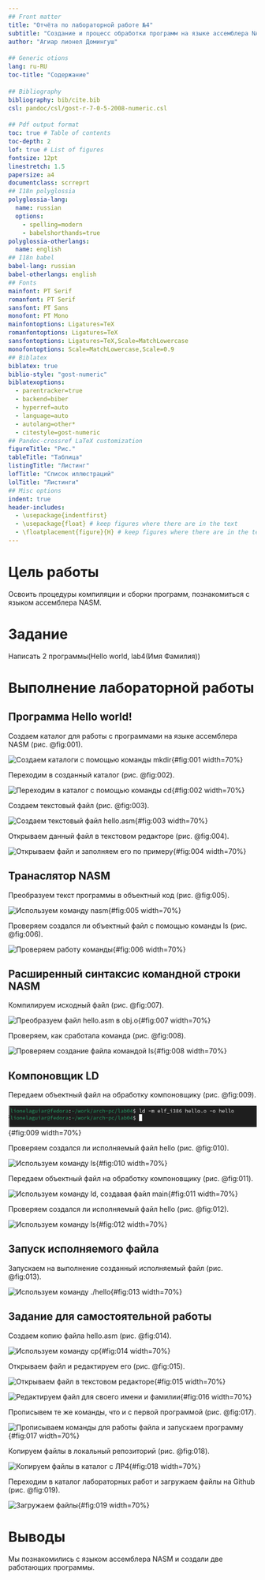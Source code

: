 ```yaml
---
## Front matter
title: "Отчёта по лабораторной работе №4"
subtitle: "Создание и процесс обработки программ на языке ассемблера NASM"
author: "Агиар лионел Домингуш"

## Generic otions
lang: ru-RU
toc-title: "Содержание"

## Bibliography
bibliography: bib/cite.bib
csl: pandoc/csl/gost-r-7-0-5-2008-numeric.csl

## Pdf output format
toc: true # Table of contents
toc-depth: 2
lof: true # List of figures
fontsize: 12pt
linestretch: 1.5
papersize: a4
documentclass: scrreprt
## I18n polyglossia
polyglossia-lang:
  name: russian
  options:
	- spelling=modern
	- babelshorthands=true
polyglossia-otherlangs:
  name: english
## I18n babel
babel-lang: russian
babel-otherlangs: english
## Fonts
mainfont: PT Serif
romanfont: PT Serif
sansfont: PT Sans
monofont: PT Mono
mainfontoptions: Ligatures=TeX
romanfontoptions: Ligatures=TeX
sansfontoptions: Ligatures=TeX,Scale=MatchLowercase
monofontoptions: Scale=MatchLowercase,Scale=0.9
## Biblatex
biblatex: true
biblio-style: "gost-numeric"
biblatexoptions:
  - parentracker=true
  - backend=biber
  - hyperref=auto
  - language=auto
  - autolang=other*
  - citestyle=gost-numeric
## Pandoc-crossref LaTeX customization
figureTitle: "Рис."
tableTitle: "Таблица"
listingTitle: "Листинг"
lofTitle: "Список иллюстраций"
lolTitle: "Листинги"
## Misc options
indent: true
header-includes:
  - \usepackage{indentfirst}
  - \usepackage{float} # keep figures where there are in the text
  - \floatplacement{figure}{H} # keep figures where there are in the text
---
```


# Цель работы

Освоить процедуры компиляции и сборки программ, познакомиться с языком ассемблера NASM.

# Задание

Написать 2 программы(Hello world, lab4(Имя Фамилия))

# Выполнение лабораторной работы

## Программа Hello world!

Создаем каталог для работы с программами на языке ассемблера NASM (рис. @fig:001).

![Создаем каталоги с помощью команды mkdir](image/1.png){#fig:001 width=70%}

Переходим в  созданный каталог (рис. @fig:002).

![Переходим в каталог с помощью команды сd](image/2.png){#fig:002 width=70%}

Создаем текстовый файл (рис. @fig:003).

![Создаем текстовый файл hello.asm](image/3.png){#fig:003 width=70%}

Открываем данный файл в текстовом редакторе (рис. @fig:004).

![Открываем файл и заполняем его по примеру](image/4.png){#fig:004 width=70%}

## Транаслятор NASM

Преобразуем текст программы в объектный код (рис. @fig:005).

![Используем команду nasm](image/5.png){#fig:005 width=70%}

Проверяем создался ли объектный файл с помощью команды ls (рис. @fig:006).

![Проверяем работу команды](image/6.png){#fig:006 width=70%}

## Расширенный синтаксис командной строки NASM

Компилируем исходный файл (рис. @fig:007).

![Преобразуем файл hello.asm в obj.o](image/7.png){#fig:007 width=70%}

Проверяем, как сработала команда (рис. @fig:008).

![Проверяем создание файла командой ls](image/8.png){#fig:008 width=70%}

## Компоновщик LD

Передаем объектный файл на обработку компоновщику (рис. @fig:009).

![Используем команду ld](image/9.png){#fig:009 width=70%}

Проверяем создался ли исполняемый файл hello (рис. @fig:010).

![Используем команду ls](image/10.png){#fig:010 width=70%}

Передаем объектный файл на обработку компоновщику (рис. @fig:011).

![Используем команду ld, создавая файл main](image/11.png){#fig:011 width=70%}

Проверяем создался ли исполняемый файл hello (рис. @fig:012).

![Используем команду ls](image/12.png){#fig:012 width=70%}

## Запуск исполняемого файла

Запускаем на выполнение созданный исполняемый файл (рис. @fig:013).

![Используем команду ./hello](image/13.png){#fig:013 width=70%}

## Задание для самостоятельной работы

Создаем копию файла hello.asm (рис. @fig:014).

![Используем команду cp](image/14.png){#fig:014 width=70%}

Открываем файл и редактируем его (рис. @fig:015).

![Открываем файл в текстовом редакторе ](image/15.png){#fig:015 width=70%}

![Редактируем файл для своего имени и фамилии](image/16.png){#fig:016 width=70%}

Прописывем те же команды, что и с первой программой (рис. @fig:017).

![Прописываем команды для работы файла и запускаем программу](image/17.png){#fig:017 width=70%}

Копируем файлы в локальный репозиторий (рис. @fig:018).

![Копируем файлы в каталог с ЛР4](image/18.png){#fig:018 width=70%}

Переходим в каталог лабораторных работ и загружаем файлы на Github (рис. @fig:019).

![Загружаем файлы](image/19.png){#fig:019 width=70%}

# Выводы

Мы познакомились с языком ассемблера NASM и создали две работающих программы.

